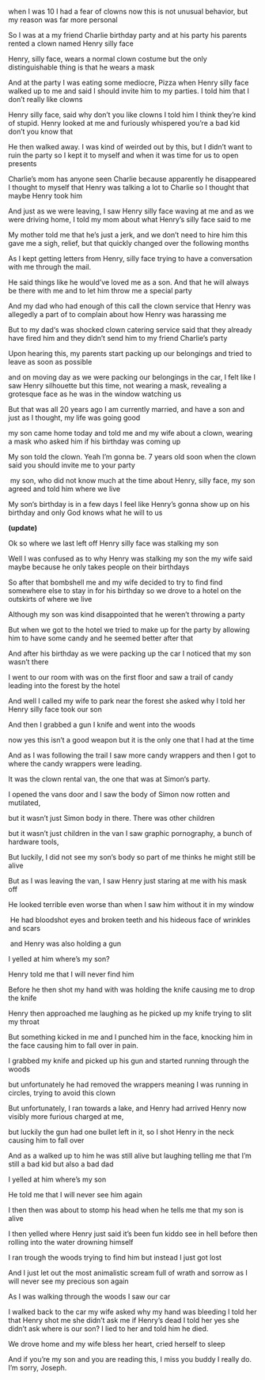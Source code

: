 when I was 10 I had a fear of clowns now this is not unusual behavior, but my reason was far more personal

So I was at a my friend Charlie birthday party and at his party his parents rented a clown named Henry silly face 

Henry, silly face, wears a normal clown costume but the only distinguishable thing is that he wears a mask

And at the party I was eating some mediocre, Pizza when Henry silly face walked up to me and said I should invite him to my parties. I told him that I don’t really like clowns

Henry silly face, said why don’t you like clowns I told him I think they’re kind of stupid. Henry looked at me and furiously whispered you’re a bad kid don’t you know that

He then walked away. I was kind of weirded out by this, but I didn’t want to ruin the party so I kept it to myself and when it was time for us to open presents 

Charlie’s mom has anyone seen Charlie because apparently he disappeared I thought to myself that Henry was talking a lot to Charlie so I thought that maybe Henry took him

And just as we were leaving, I saw Henry silly face waving at me and as we were driving home, I told my mom about what Henry’s silly face said to me

My mother told me that he’s just a jerk, and we don’t need to hire him this gave me a sigh, relief, but that quickly changed over the following months 

As I kept getting letters from Henry, silly face trying to have a conversation with me through the mail. 

He said things like he would’ve loved me as a son. And that he will always be there with me and to let him throw me a special party

And my dad who had enough of this call the clown service that Henry was allegedly a part of to complain about how Henry was harassing me

But to my dad‘s was shocked clown catering service said that they already have fired him and they didn’t send him to my friend Charlie’s party

Upon hearing this, my parents start packing up our belongings and tried to leave as soon as possible 

and on moving day as we were packing our belongings in the car, I felt like I saw Henry silhouette but this time, not wearing a mask, revealing a grotesque face as he was in the window watching us

But that was all 20 years ago I am currently married, and have a son and just as I thought, my life was going good 

my son came home today and told me and my wife about a clown, wearing a mask who asked him if his birthday was coming up

My son told the clown. Yeah I’m gonna be. 7 years old soon when the clown said you should invite me to your party

 my son, who did not know much at the time about Henry, silly face, my son agreed and told him where we live 

My son‘s birthday is in a few days I feel like Henry’s gonna show up on his birthday and only God knows what he will to us

**(update)**

Ok so where we last left off Henry silly face was stalking my son 

  


Well I was confused as to why Henry was stalking my son the my wife said maybe because he only takes people on their birthdays 

  


So after that bombshell me and my wife decided to try to find find somewhere else to stay in for his birthday so we drove to a hotel on the outskirts of where we live 

  


Although my son was kind disappointed that he weren’t throwing a party

  


But when we got to the hotel we tried to make up for the party by allowing him to have some candy and he seemed better after that 

  


And after his birthday as we were packing up the car I noticed that my son wasn’t there  

  


I went to our room with was on the first floor and saw a trail of candy leading into the forest by the hotel 

  


And well I called my wife to park near the forest she asked why I told her Henry silly face took our son

  


And then I grabbed a gun I knife and went into the woods 

  


now yes this isn’t a good weapon but it is the only one that I had at the time 

  


And as I was following the trail I saw more candy wrappers and then I got to where the candy wrappers were leading. 

  


It was the clown rental van, the one that was at Simon‘s party.

  


I opened the vans door and I saw the body of Simon now rotten and mutilated, 

  


but it wasn’t just Simon body in there. There was other children 

  


but it wasn’t just children in the van I saw graphic pornography, a bunch of hardware tools, 

  


But luckily, I did not see my son‘s body so part of me thinks he might still be alive

  


But as I was leaving the van, I saw Henry just staring at me with his mask off

  


He looked terrible even worse than when I saw him without it in my window

  


 He had bloodshot eyes and broken teeth and his hideous face of wrinkles and scars

  


  


 and Henry was also holding a gun 

  


I yelled at him where’s my son?

  


Henry told me that I will never find him 

  


Before he then shot my hand with was holding the knife causing me to drop the knife 

  


Henry then approached me laughing as he picked up my knife trying to slit my throat 

  


But something kicked in me and I punched him in the face, knocking him in the face causing him to fall over in pain. 

  


I grabbed my knife and picked up his gun and started running through the woods 

  


but unfortunately he had removed the wrappers meaning I was running in circles, trying to avoid this clown

  


But unfortunately, I ran towards a lake, and Henry had arrived Henry now visibly more furious charged at me, 

  


but luckily the gun had one bullet left in it, so I shot Henry in the neck causing him to fall over 

  


And as a walked up to him he was still alive but laughing telling me that I’m still a bad kid but also a bad dad

  


I yelled at him where’s my son 

  


He told me that I will never see him again

  


I then then was about to stomp his head when he tells me that my son is alive 

  


I then yelled where Henry just said it’s been fun kiddo see in hell before then rolling into the water drowning himself 

  


I ran trough the woods trying to find him but instead I just got lost 

  


And I just let out the most animalistic scream full of wrath and sorrow as I will never see my precious son again 

  


As I was walking through the woods I saw our car 

  


I walked back to the car my wife asked why my hand was bleeding I told her that Henry shot me she didn’t ask me if Henry’s dead I told her yes she didn’t ask where is our son? I lied to her and told him he died.

  


We drove home and my wife bless her heart, cried herself to sleep

  


And if you’re my son and you are reading this, I miss you buddy I really do. I’m sorry, Joseph.